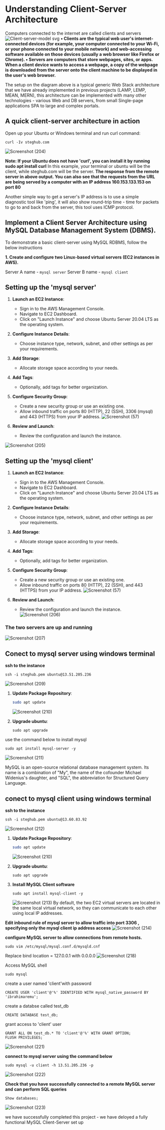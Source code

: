 # Understanding Client-Server Architecture
Computers connected to the internet are called clients and servers
![Client-server-model svg](https://github.com/highbee2810/STEGHUB-DevOps-cloud-Engineering/assets/155490206/c48513c5-d231-4d5a-a7a9-b9da56307d33)
**• Clients are the typical web user's internet-connected devices (for example, your computer connected to your Wi-Fi, or your phone connected to your mobile network) and web-accessing software available on those devices (usually a web browser like Firefox or Chrome).
• Servers are computers that store webpages, sites, or apps. When a client device wants to access a webpage, a copy of the webpage is downloaded from the server onto the client machine to be displayed in the user's web browser.**

The setup on the diagram above is a typical generic Web Stack
architecture that we have already implemented in previous projects (LAMP,
LEMP, MEAN, MERN), this architecture can be implemented with many other
technologies - various Web and DB servers, from small Single-page
applications SPA to large and complex portals.
## A quick client-server architecture in action
Open up your Ubuntu or Windows terminal and run curl command:
```
curl -Iv steghub.com
```
![Screenshot (204)](https://github.com/highbee2810/STEGHUB-DevOps-cloud-Engineering/assets/155490206/92df2060-28ad-4f48-b731-c7eff55ea46f)

**Note: If your Ubuntu does not have 'curl', you can install it by running sudo
apt install curl**
In this example, your terminal or ubuntu will be the client, while steghub.com will be
the server.
**The response from the remote server in above output. You can also see
that the requests from the URL are being served by a computer with an IP
address 160.153.133.153 on port 80**

Another simple way to get a server's IP address is to use a simple
diagnostic tool like 'ping', it will also show round-trip time - time for packets
to go to and back from the server, this tool uses ICMP protocol.
## Implement a Client Server Architecture using MySQL Database Management System (DBMS).
To demonstrate a basic client-server using MySQL RDBMS, follow the below instructions

**1. Create and configure two Linux-based virtual servers (EC2 instances in AWS).**

Server A name - `mysql server`
Server B name - `mysql client`

## Setting up the  'mysql server'

1. **Launch an EC2 Instance**: 
   - Sign in to the AWS Management Console.
   - Navigate to EC2 Dashboard.
   - Click on "Launch Instance" and choose Ubuntu Server 20.04 LTS as the operating system.

2. **Configure Instance Details**:
   - Choose instance type, network, subnet, and other settings as per your requirements.

3. **Add Storage**:
   - Allocate storage space according to your needs.

4. **Add Tags**:
   - Optionally, add tags for better organization.


5. **Configure Security Group**:
   - Create a new security group or use an existing one.
   - Allow inbound traffic on ports 80 (HTTP), 22 (SSH), 3306 (mysql) and 443 (HTTPS) from your IP address.
![Screenshot (57)](https://github.com/highbee2810/STEGHUB-DevOps-cloud-Engineering/assets/155490206/c2e660e8-e954-4dd4-88e7-b96749c55fc5)

6. **Review and Launch**:
   - Review the configuration and launch the instance.

![Screenshot (205)](https://github.com/highbee2810/STEGHUB-DevOps-cloud-Engineering/assets/155490206/70d42e91-d9c1-4c91-ad92-fa71e166babf)

## Setting up the 'mysql client'

1. **Launch an EC2 Instance**: 
   - Sign in to the AWS Management Console.
   - Navigate to EC2 Dashboard.
   - Click on "Launch Instance" and choose Ubuntu Server 20.04 LTS as the operating system.

2. **Configure Instance Details**:
   - Choose instance type, network, subnet, and other settings as per your requirements.

3. **Add Storage**:
   - Allocate storage space according to your needs.

4. **Add Tags**:
   - Optionally, add tags for better organization.


5. **Configure Security Group**:
   - Create a new security group or use an existing one.
   - Allow inbound traffic on ports 80 (HTTP), 22 (SSH), and 443 (HTTPS) from your IP address.
![Screenshot (57)](https://github.com/highbee2810/STEGHUB-DevOps-cloud-Engineering/assets/155490206/c2e660e8-e954-4dd4-88e7-b96749c55fc5)

6. **Review and Launch**:
   - Review the configuration and launch the instance.
![Screenshot (206)](https://github.com/highbee2810/STEGHUB-DevOps-cloud-Engineering/assets/155490206/163c9be7-dc0c-4b7c-a124-6ba40a5e9eb2)

### The two servers are up and running
![Screenshot (207)](https://github.com/highbee2810/STEGHUB-DevOps-cloud-Engineering/assets/155490206/e44505c2-0785-470c-821d-5b60f64b629b)

## Conect to mysql server using windows terminal

**ssh to the instance**
```
ssh -i steghub.pem ubuntu@13.51.205.236
```
![Screenshot (209)](https://github.com/highbee2810/STEGHUB-DevOps-cloud-Engineering/assets/155490206/562574a4-3a3a-4012-9531-98a181d9c469)


1. **Update Package Repository**:
   ```bash
   sudo apt update
   ```
   ![Screenshot (210)](https://github.com/highbee2810/STEGHUB-DevOps-cloud-Engineering/assets/155490206/79b646c3-f79d-4ff3-867d-1984ff8d7744)

   
2. **Upgrade ubuntu**:
   ```
   sudo apt upgrade
   ```

use the command below to install mysql 
```
sudo apt install mysql-server -y
```
![Screenshot (211)](https://github.com/highbee2810/STEGHUB-DevOps-cloud-Engineering/assets/155490206/f4f36e1f-6ad5-4451-afa9-0a45bd5de0cd)

MySQL is an open-source relational database management system. Its name is a combination of "My", the name of the cofounder Michael Widenius's daughter, and "SQL", the abbreviation
for Structured Query Language.

## conect to mysql client using windows terminal
**ssh to the instance**
```
ssh -i steghub.pem ubuntu@13.60.83.92
```

![Screenshot (212)](https://github.com/highbee2810/STEGHUB-DevOps-cloud-Engineering/assets/155490206/fcf9e930-087d-4a0a-9634-ec88dc9f3e6c)


1. **Update Package Repository**:
   ```bash
   sudo apt update
   ```
   ![Screenshot (210)](https://github.com/highbee2810/STEGHUB-DevOps-cloud-Engineering/assets/155490206/79b646c3-f79d-4ff3-867d-1984ff8d7744)


2. **Upgrade ubuntu**:
   ```
   sudo apt upgrade
3. **Install MySQL Client software**
   ```
   sudo apt install mysql-client -y
   ```
   ![Screenshot (213)](https://github.com/highbee2810/STEGHUB-DevOps-cloud-Engineering/assets/155490206/a924f813-9f07-4c85-bc05-3dfbd5fe0959)
By default, the two EC2 virtual servers are located in the same local virtual network, so they can communicate to each other using local IP addresses.

**Edit inbound rule of mysql server to allow traffic into port 3306 , specifying only the mysql client ip address access**
![Screenshot (214)](https://github.com/highbee2810/STEGHUB-DevOps-cloud-Engineering/assets/155490206/147a42c8-c4bf-4d37-b92b-7397c659cbe4)

**configure MySQL server to allow connections from remote hosts.**
```
sudo vim /etc/mysql/mysql.conf.d/mysqld.cnf
```
Replace bind location = 127.0.0.1 with 0.0.0.0
![Screenshot (218)](https://github.com/highbee2810/STEGHUB-DevOps-cloud-Engineering/assets/155490206/894cfd18-30aa-45f2-9819-cee513b3f973)

Access MySQL shell
```
sudo mysql
```
create a user named 'client'with password
```
CREATE USER 'client'@'%' IDENTIFIED WITH mysql_native_password BY 'ibrahimaremu';
```
create a databse called test_db
```
CREATE DATABASE test_db;
```
grant access to 'client' user
```
GRANT ALL ON test_db.* TO 'client'@'%' WITH GRANT OPTION;
FLUSH PRIVILEGES;
```
![Screenshot (221)](https://github.com/highbee2810/STEGHUB-DevOps-cloud-Engineering/assets/155490206/1daed33a-7482-48f9-8a48-4b5e6cbd9ea4)


**connect to mysql server using the command below**

```
sudo mysql -u client -h 13.51.205.236 -p
```
![Screenshot (222)](https://github.com/highbee2810/STEGHUB-DevOps-cloud-Engineering/assets/155490206/20cf22b2-0f62-431c-b133-6b3fedd73e9c)

**Check that you have successfully connected to a remote MySQL server and can perform SQL queries**
```
Show databases;
```
![Screenshot (223)](https://github.com/highbee2810/STEGHUB-DevOps-cloud-Engineering/assets/155490206/ec1a3c12-c084-4527-a097-b196d062fa0b)
 
 we have successfully completed this project - we have deloyed a fully functional MySQL Client-Server set up

